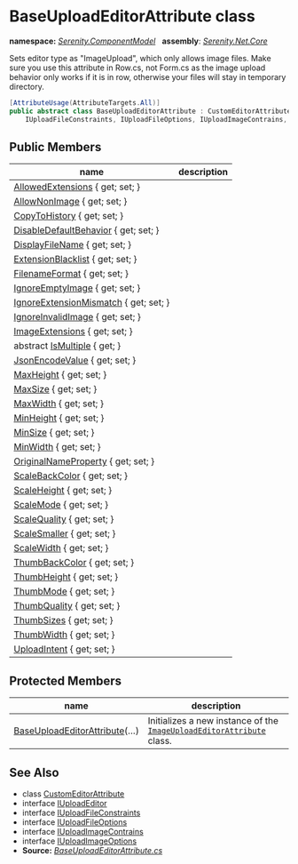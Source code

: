 # BaseUploadEditorAttribute class
**namespace:** *[Serenity.ComponentModel](../README.md#serenity.componentmodel-namespace)*   **assembly**: *[Serenity.Net.Core](../README.md)*

Sets editor type as "ImageUpload", which only allows image files. Make sure you use this attribute in Row.cs, not Form.cs as the image upload behavior only works if it is in row, otherwise your files will stay in temporary directory.

```csharp
[AttributeUsage(AttributeTargets.All)]
public abstract class BaseUploadEditorAttribute : CustomEditorAttribute, IUploadEditor, 
    IUploadFileConstraints, IUploadFileOptions, IUploadImageContrains, IUploadImageOptions
```

## Public Members

| name | description |
| --- | --- |
| [AllowedExtensions](BaseUploadEditorAttribute/AllowedExtensions.md) { get; set; } |  |
| [AllowNonImage](BaseUploadEditorAttribute/AllowNonImage.md) { get; set; } |  |
| [CopyToHistory](BaseUploadEditorAttribute/CopyToHistory.md) { get; set; } |  |
| [DisableDefaultBehavior](BaseUploadEditorAttribute/DisableDefaultBehavior.md) { get; set; } |  |
| [DisplayFileName](BaseUploadEditorAttribute/DisplayFileName.md) { get; set; } |  |
| [ExtensionBlacklist](BaseUploadEditorAttribute/ExtensionBlacklist.md) { get; set; } |  |
| [FilenameFormat](BaseUploadEditorAttribute/FilenameFormat.md) { get; set; } |  |
| [IgnoreEmptyImage](BaseUploadEditorAttribute/IgnoreEmptyImage.md) { get; set; } |  |
| [IgnoreExtensionMismatch](BaseUploadEditorAttribute/IgnoreExtensionMismatch.md) { get; set; } |  |
| [IgnoreInvalidImage](BaseUploadEditorAttribute/IgnoreInvalidImage.md) { get; set; } |  |
| [ImageExtensions](BaseUploadEditorAttribute/ImageExtensions.md) { get; set; } |  |
| abstract [IsMultiple](BaseUploadEditorAttribute/IsMultiple.md) { get; } |  |
| [JsonEncodeValue](BaseUploadEditorAttribute/JsonEncodeValue.md) { get; set; } |  |
| [MaxHeight](BaseUploadEditorAttribute/MaxHeight.md) { get; set; } |  |
| [MaxSize](BaseUploadEditorAttribute/MaxSize.md) { get; set; } |  |
| [MaxWidth](BaseUploadEditorAttribute/MaxWidth.md) { get; set; } |  |
| [MinHeight](BaseUploadEditorAttribute/MinHeight.md) { get; set; } |  |
| [MinSize](BaseUploadEditorAttribute/MinSize.md) { get; set; } |  |
| [MinWidth](BaseUploadEditorAttribute/MinWidth.md) { get; set; } |  |
| [OriginalNameProperty](BaseUploadEditorAttribute/OriginalNameProperty.md) { get; set; } |  |
| [ScaleBackColor](BaseUploadEditorAttribute/ScaleBackColor.md) { get; set; } |  |
| [ScaleHeight](BaseUploadEditorAttribute/ScaleHeight.md) { get; set; } |  |
| [ScaleMode](BaseUploadEditorAttribute/ScaleMode.md) { get; set; } |  |
| [ScaleQuality](BaseUploadEditorAttribute/ScaleQuality.md) { get; set; } |  |
| [ScaleSmaller](BaseUploadEditorAttribute/ScaleSmaller.md) { get; set; } |  |
| [ScaleWidth](BaseUploadEditorAttribute/ScaleWidth.md) { get; set; } |  |
| [ThumbBackColor](BaseUploadEditorAttribute/ThumbBackColor.md) { get; set; } |  |
| [ThumbHeight](BaseUploadEditorAttribute/ThumbHeight.md) { get; set; } |  |
| [ThumbMode](BaseUploadEditorAttribute/ThumbMode.md) { get; set; } |  |
| [ThumbQuality](BaseUploadEditorAttribute/ThumbQuality.md) { get; set; } |  |
| [ThumbSizes](BaseUploadEditorAttribute/ThumbSizes.md) { get; set; } |  |
| [ThumbWidth](BaseUploadEditorAttribute/ThumbWidth.md) { get; set; } |  |
| [UploadIntent](BaseUploadEditorAttribute/UploadIntent.md) { get; set; } |  |

## Protected Members

| name | description |
| --- | --- |
| [BaseUploadEditorAttribute](BaseUploadEditorAttribute/BaseUploadEditorAttribute.md)(…) | Initializes a new instance of the [`ImageUploadEditorAttribute`](ImageUploadEditorAttribute.md) class. |

## See Also

* class [CustomEditorAttribute](CustomEditorAttribute.md)
* interface [IUploadEditor](IUploadEditor.md)
* interface [IUploadFileConstraints](IUploadFileConstraints.md)
* interface [IUploadFileOptions](IUploadFileOptions.md)
* interface [IUploadImageContrains](IUploadImageContrains.md)
* interface [IUploadImageOptions](IUploadImageOptions.md)
* **Source:** *[BaseUploadEditorAttribute.cs](https://github.com/serenity-is/Serenity/blob/master/src/Serenity.Net.Core/ComponentModel/Upload/BaseUploadEditorAttribute.cs)*